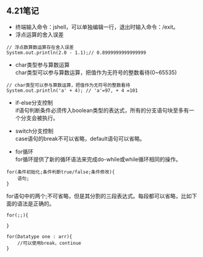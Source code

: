## 4.21笔记
* 终端输入命令：jshell，可以单独编辑一行，退出时输入命令：/exit。   
* 浮点运算的舍入误差    
```
// 浮点数算数运算存在舍入误差
System.out.println(2.0 - 1.1);// 0.8999999999999999
```
* char类型参与算数运算  
char类型可以参与算数运算，把值作为无符号的整数看待(0~65535)
```
// char类型可以参与算数运算，把值作为无符号的整数看待
System.out.println('a' + 4); // 'a'=97, + 4 =101
```
* if-else分支控制   
if语句判断条件必须传入boolean类型的表达式，所有的分支语句块至多有一个分支会被执行。 

* switch分支控制    
case语句的break不可以省略，default语句可以省略。    

* for循环   
for循环提供了新的循环语法来完成do-while或while循环相同的操作。  
```
for(条件初始化;条件判断true/false;条件修改){
    语句;
}
``` 
for语句中的两个;不可省略，但是其分割的三段表达式。每段都可以省略，比如下面的语法是正确的。
```
for(;;){
    
}
```
```
for(Datatype one : arr){
    //可以使用break，continue
}
```